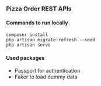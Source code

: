 ### Pizza Order REST APIs

#### Commands to run locally

```shell script
composer install
php artisan migrate:refresh --seed
php artisan serve
```

#### Used packages

- Passport for authentication
- Faker to load dummy data
